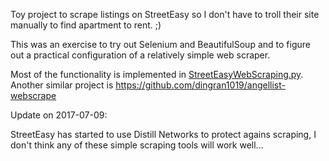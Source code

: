 Toy project to scrape listings on StreetEasy so I don't have to troll their site manually to find apartment to rent. ;)

This was an exercise to try out Selenium and BeautifulSoup and to figure out a practical configuration of a relatively simple web scraper.

Most of the functionality is implemented in [StreetEasyWebScraping.py](code/StreetEasyWebScraping.py). Another similar project is https://github.com/dingran1019/angellist-webscrape




Update on 2017-07-09:

StreetEasy has started to use Distill Networks to protect agains scraping, I don't think any of these simple scraping tools will work well...
